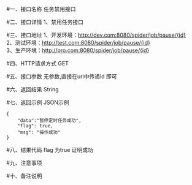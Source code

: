 #一、接口名称
任务禁用接口

#二、接口详情
1、禁用任务接口

#三、接口地址
1、开发环境：http://dev.com:8080/spider/job/pause/{id}    
2、测试环境：http://test.com:8080/spider/job/pause/{id}    
3、生产环境：http://pro.com:8080/spider/job/pause/{id}    

#四、HTTP请求方式
GET

#五、接口参数
无参数,直接在url中传递id 即可


#六、返回结果
String     

#七、返回示例
JSON示例  

  
    {
        "data":"暂停定时任务成功",
        "flag": true,
        "msg": "操作成功"
    }

#八、结果代码
flag 为true 证明成功

#九、注意事项

#十、备注说明

